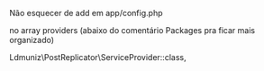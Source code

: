 Não esquecer de add em app/config.php

no array providers (abaixo do comentário Packages pra ficar mais organizado)

Ldmuniz\PostReplicator\ServiceProvider::class,